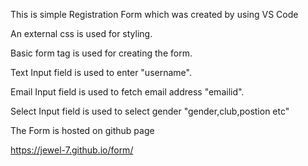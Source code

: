 This is simple Registration Form which was created by using VS Code

An external css is used for styling. 

Basic form tag is used for creating the form.

Text Input field is used to enter "username".

Email Input field is used to fetch email address "emailid".

Select Input field is used to select gender "gender,club,postion etc"

The Form is hosted on github page

https://jewel-7.github.io/form/


